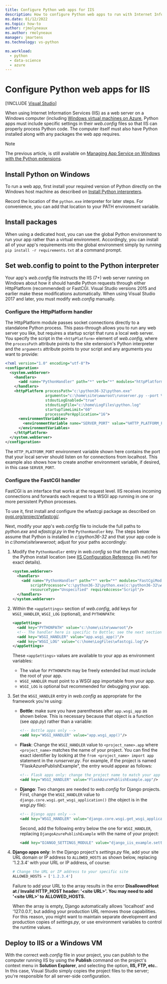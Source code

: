 ```yaml
---
title: Configure Python web apps for IIS
description: How to configure Python web apps to run with Internet Information Services from a Windows virtual machine.
ms.date: 01/12/2022
ms.topic: how-to
author: rjmolyneaux
ms.author: rmolyneaux
manager: jmartens
ms.technology: vs-python

ms.workload:
  - python
  - data-science
  - azure
---
```

# Configure Python web apps for IIS

 [!INCLUDE [Visual Studio](~/includes/applies-to-version/vs-not-mac.md)]

When using Internet Information Services (IIS) as a web server on a Windows computer (including [Windows virtual machines on Azure](/azure/architecture/reference-architectures/n-tier/windows-vm), Python apps must include specific settings in their *web.config* files so that IIS can properly process Python code. The computer itself must also have Python installed along with any packages the web app requires.

> [!Note]
> The previous article, is still available on [Managing App Service on Windows with the Python extensions](managing-python-on-azure-app-service.md).

## Install Python on Windows

To run a web app, first install your required version of Python directly on the Windows host machine as described on [Install Python interpreters](installing-python-interpreters.md).

Record the location of the `python.exe` interpreter for later steps. For convenience, you can add that location to your PATH environment variable.

## Install packages

When using a dedicated host, you can use the global Python environment to run your app rather than a virtual environment. Accordingly, you can install all of your app's requirements into the global environment simply by running `pip install -r requirements.txt` at a command prompt.

## Set web.config to point to the Python interpreter

Your app's *web.config* file instructs the IIS (7+) web server running on Windows about how it should handle Python requests through either HttpPlatform (recommended) or FastCGI. Visual Studio versions 2015 and earlier make these modifications automatically. When using Visual Studio 2017 and later, you must modify *web.config* manually.

### Configure the HttpPlatform handler

The HttpPlatform module passes socket connections directly to a standalone Python process. This pass-through allows you to run any web server you like, but requires a startup script that runs a local web server. You specify the script in the `<httpPlatform>` element of *web.config*, where the `processPath` attribute points to the site extension's Python interpreter and the `arguments` attribute points to your script and any arguments you want to provide:

```xml
<?xml version="1.0" encoding="utf-8"?>
<configuration>
  <system.webServer>
    <handlers>
      <add name="PythonHandler" path="*" verb="*" modules="httpPlatformHandler" resourceType="Unspecified"/>
    </handlers>
    <httpPlatform processPath="c:\python36-32\python.exe"
                  arguments="c:\home\site\wwwroot\runserver.py --port %HTTP_PLATFORM_PORT%"
                  stdoutLogEnabled="true"
                  stdoutLogFile="c:\home\LogFiles\python.log"
                  startupTimeLimit="60"
                  processesPerApplication="16">
      <environmentVariables>
        <environmentVariable name="SERVER_PORT" value="%HTTP_PLATFORM_PORT%" />
      </environmentVariables>
    </httpPlatform>
  </system.webServer>
</configuration>
```

The `HTTP_PLATFORM_PORT` environment variable shown here contains the port that your local server should listen on for connections from localhost. This example also shows how to create another environment variable, if desired, in this case `SERVER_PORT`.

### Configure the FastCGI handler

FastCGI is an interface that works at the request level. IIS receives incoming connections and forwards each request to a WSGI app running in one or more persistent Python processes.

To use it, first install and configure the wfastcgi package as described on [pypi.org/project/wfastcgi/](https://pypi.io/project/wfastcgi).

Next, modify your app's *web.config* file to include the full paths to *python.exe* and *wfastcgi.py* in the `PythonHandler` key. The steps below assume that Python is installed in *c:\python36-32* and that your app code is in *c:\home\site\wwwroot*; adjust for your paths accordingly:

1. Modify the `PythonHandler` entry in *web.config* so that the path matches the Python install location (see [IIS Configuration Reference](https://www.iis.net/configreference) (iis.net) for exact details).

    ```xml
    <system.webServer>
      <handlers>
        <add name="PythonHandler" path="*" verb="*" modules="FastCgiModule"
            scriptProcessor="c:\python36-32\python.exe|c:\python36-32\wfastcgi.py"
            resourceType="Unspecified" requireAccess="Script"/>
      </handlers>
    </system.webServer>
    ```

1. Within the `<appSettings>` section of *web.config*, add keys for `WSGI_HANDLER`, `WSGI_LOG` (optional), and `PYTHONPATH`:

    ```xml
    <appSettings>
      <add key="PYTHONPATH" value="c:\home\site\wwwroot"/>
      <!-- The handler here is specific to Bottle; see the next section. -->
      <add key="WSGI_HANDLER" value="app.wsgi_app()"/>
      <add key="WSGI_LOG" value="c:\home\LogFiles\wfastcgi.log"/>
    </appSettings>
    ```

    These `<appSettings>` values are available to your app as environment variables:

    - The value for `PYTHONPATH` may be freely extended but must include the root of your app.
    - `WSGI_HANDLER` must point to a WSGI app importable from your app.
    - `WSGI_LOG` is optional but recommended for debugging your app.

1. Set the `WSGI_HANDLER` entry in *web.config* as appropriate for the framework you're using:

    - **Bottle**: make sure you have parentheses after `app.wsgi_app` as shown below. This is necessary because that object is a function (see *app.py*) rather than a variable:

        ```xml
        <!-- Bottle apps only -->
        <add key="WSGI_HANDLER" value="app.wsgi_app()"/>
        ```

    - **Flask**: Change the `WSGI_HANDLER` value to `<project_name>.app` where `<project_name>` matches the name of your project. You can find the exact identifier by looking at the `from <project_name> import app` statement in the *runserver.py*. For example, if the project is named "FlaskAzurePublishExample", the entry would appear as follows:

        ```xml
        <!-- Flask apps only: change the project name to match your app -->
        <add key="WSGI_HANDLER" value="FlaskAzurePublishExample.app"/>
        ```

    - **Django**: Two changes are needed to *web.config* for Django projects. First, change the `WSGI_HANDLER` value to `django.core.wsgi.get_wsgi_application()` (the object is in the *wsgi.py* file):

        ```xml
        <!-- Django apps only -->
        <add key="WSGI_HANDLER" value="django.core.wsgi.get_wsgi_application()"/>
        ```

        Second, add the following entry below the one for `WSGI_HANDLER`, replacing `DjangoAzurePublishExample` with the name of your project:

        ```xml
        <add key="DJANGO_SETTINGS_MODULE" value="django_iis_example.settings" />
        ```

1. **Django apps only**: In the Django project's *settings.py* file, add your site URL domain or IP address to `ALLOWED_HOSTS` as shown below, replacing '1.2.3.4' with your URL or IP address, of course:

    ```python
    # Change the URL or IP address to your specific site
    ALLOWED_HOSTS = ['1.2.3.4']
    ```

    Failure to add your URL to the array results in the error **DisallowedHost at / Invalid HTTP_HOST header: '\<site URL\>'. You may need to add '\<site URL\>' to ALLOWED_HOSTS.**

    When the array is empty, Django automatically allows 'localhost' and '127.0.0.1', but adding your production URL removes those capabilities. For this reason, you might want to maintain separate development and production copies of *settings.py*, or use environment variables to control the runtime values.

## Deploy to IIS or a Windows VM

With the correct *web.config* file in your project, you can publish to the computer running IIS by using the **Publish** command on the project's context menu in **Solution Explorer**, and selecting the option, **IIS, FTP, etc.**. In this case, Visual Studio simply copies the project files to the server; you're responsible for all server-side configuration.
